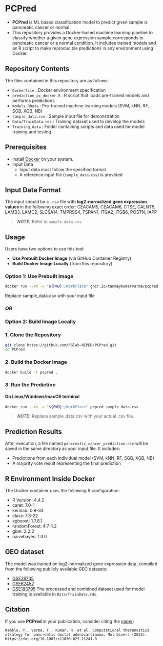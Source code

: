 # PCPred

- **PCPred** is ML based classification model to predict given sample is pancreatic cancer or normal. 
- This repository provides a Docker-based machine learning pipeline to classify whether a given gene expression sample corresponds to pancreatic cancer or a normal condition. It includes trained models and an R script to make reproducible predictions in any environment using Docker.

## Repository Contents

The files contained in this repository are as follows:

- `Dockerfile` : Docker environment specification  
- `prediction_pc_docker.R` : R script that loads pre-trained models and performs predictions  
- `models.RData` : Pre-trained machine learning models (SVM, kNN, RF, SGB, XGB, NB)  
- `sample_data.csv` : Sample input file for demonstration  
- `Data/TrainData.rds` : Training dataset used to develop the models  
- `Training_data` : Folder containing scripts and data used for model training and testing 

## Prerequisites

- Install [Docker](https://www.docker.com/) on your system.
- Input Data
	- Input data must follow the specified format  
    - A reference input file (`sample_data.csv`) is provided

## Input Data Format

The input should be a `.csv` file with **log2-normalized gene expression values** in the following exact order:
CEACAM5, CEACAM6,	CTSE,	GALNT5,	LAMB3,	LAMC2,	SLC6A14,	TMPRSS4,	TSPAN1,	ITGA2,	ITGB6,	POSTN,	IAPP
> **_NOTE:_** Refer to `sample_data.csv`


## Usage

Users have two options to use this tool:

- **Use Prebuilt Docker Image** (via GitHub Container Registry)  
- **Build Docker Image Locally** (from this repository)


### Option 1: Use Prebuilt Image
```bash
docker run --rm -v "${PWD}:/WorkPlace" ghcr.io/tanmaykumarvarma/pcpred:latest sample_data.csv
```
Replace sample_data.csv with your input file

### ***OR***

### Option 2: Build Image Locally
### 1. Clone the Repository
```bash
git clone https://github.com/PGlab-NIPER/PCPred.git
cd PCPred
```
### 2. Build the Docker Image
```bash
docker build -t pcpred .
```
### 3. Run the Prediction
#### On Linux/Windows/macOS terminal
```bash
docker run --rm -v "${PWD}:/WorkPlace" pcpred sample_data.csv

```
> **_NOTE:_**  Replace sample_data.csv with your actual .csv file.

## Prediction Results
After execution, a file named ``pancreatic_cancer_prediction.csv`` will be saved in the same directory as your input file. It includes:
* Predictions from each individual model (SVM, kNN, RF, SGB, XGB, NB)
* A majority vote result representing the final prediction


## R Environment Inside Docker
The Docker container uses the following R configuration:
* R Version: 4.4.2
* caret: 7.0-1
* kernlab: 0.9-33
* class: 7.3-22
* xgboost: 1.7.8.1
* randomForest: 4.7-1.2
* gbm: 2.2.2
* naivebayes: 1.0.0

## GEO dataset 
The model was trained on log2-normalized gene expression data, compiled from the following publicly available GEO datasets:
* [GSE28735](https://www.ncbi.nlm.nih.gov/geo/query/acc.cgi?acc=GSE28735)
* [GSE62452](https://www.ncbi.nlm.nih.gov/geo/query/acc.cgi?acc=GSE62452)
* [GSE183795](https://www.ncbi.nlm.nih.gov/geo/query/acc.cgi?acc=GSE183795)
The processed and combined dataset used for model training is available in ``Data/TrainData.rds``.

## Citation
If you use  **PCPred** in your publication, consider citing the [paper](https://pubmed.ncbi.nlm.nih.gov/40522604/):
```
Kamble, P., Varma, T., Kumar, R. et al. Computational theranostics strategy for pancreatic ductal adenocarcinoma. Mol Divers (2025). https://doi.org/10.1007/s11030-025-11241-3
```
